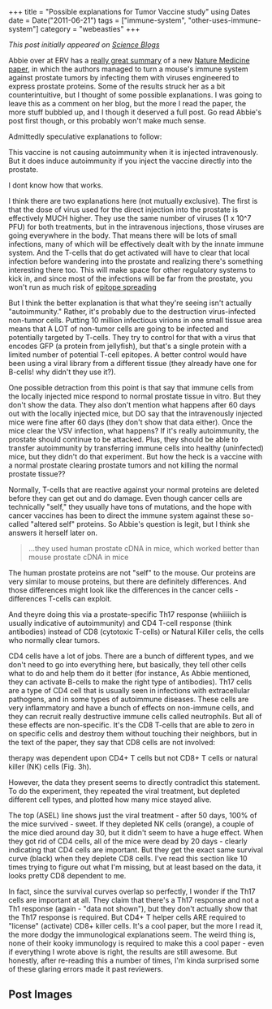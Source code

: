 +++
title = "Possible explanations for Tumor Vaccine study"
using Dates
date = Date("2011-06-21")
tags = ["immune-system", "other-uses-immune-system"]
category = "webeasties"
+++

_This post initially appeared on [Science Blogs](http://scienceblogs.com/webeasties)_

Abbie over at ERV has a [really great summary](http://scienceblogs.com/erv/2011/06/viruses_and_prostate_cancer.php) of a new [Nature Medicine paper](http://www.nature.com/nm/journal/vaop/ncurrent/abs/nm.2390.html), in which the authors managed to turn a mouse's immune system against prostate tumors by infecting them with viruses engineered to express prostate proteins. Some of the results struck her as a bit counterintuitive, but I thought of some possible explanations. I was going to leave this as a comment on her blog, but the more I read the paper, the more stuff bubbled up, and I though it deserved a full post. Go read Abbie's post first though, or this probably won't make much sense.

Admittedly speculative explanations to follow:

This vaccine is not causing autoimmunity when it is injected intravenously. But it does induce autoimmunity if you inject the vaccine directly into the prostate.

I dont know how that works.

I think there are two explanations here (not mutually exclusive). The first is that the dose of virus used for the direct injection into the prostate is effectively MUCH higher. They use the same number of viruses (1 x 10^7 PFU) for both treatments, but in the intravenous injections, those viruses are going everywhere in the body. That means there will be lots of small infections, many of which will be effectively dealt with by the innate immune system. And the T-cells that do get activated will have to clear that local infection before wandering into the prostate and realizing there's something interesting there too. This will make space for other regulatory systems to kick in, and since most of the infections will be far from the prostate, you won't run as much risk of [epitope spreading](http://en.wikipedia.org/wiki/Molecular_mimicry#Epitope_spreading)

But I think the better explanation is that what they're seeing isn't actually "autoimmunity." Rather, it's probably due to the destruction virus-infected non-tumor cells. Putting 10 million infectious virions in one small tissue area means that A LOT of non-tumor cells are going to be infected and potentially targeted by T-cells. They try to control for that with a virus that encodes GFP (a protein from jellyfish), but that's a single protein with a limited number of potential T-cell epitopes. A better control would have been using a viral library from a different tissue (they already have one for B-cells! why didn't they use it?).

One possible detraction from this point is that say that immune cells from the locally injected mice respond to normal prostate tissue in vitro. But they don't show the data. They also don't mention what happens after 60 days out with the locally injected mice, but DO say that the intravenously injected mice were fine after 60 days (they don't show that data either). Once the mice clear the VSV infection, what happens? If it's really autoimmunity, the prostate should continue to be attacked. Plus, they should be able to transfer autoimmunity by transferring immune cells into healthy (uninfected) mice, but they didn't do that experiment.
But how the heck is a vaccine with a normal prostate clearing prostate tumors and not killing the normal prostate tissue??

Normally, T-cells that are reactive against your normal proteins are deleted before they can get out and do damage. Even though cancer cells are technically "self," they usually have tons of mutations, and the hope with cancer vaccines has been to direct the immune system against these so-called "altered self" proteins. So Abbie's question is legit, but I think she answers it herself later on.

> ...they used human prostate cDNA in mice, which worked better than mouse prostate cDNA in mice

The human prostate proteins are not "self" to the mouse. Our proteins are very similar to mouse proteins, but there are definitely differences. And those differences might look like the differences in the cancer cells - differences T-cells can exploit.

And theyre doing this via a prostate-specific Th17 response (whiiiiich is usually indicative of autoimmunity) and CD4 T-cell response (think antibodies) instead of CD8 (cytotoxic T-cells) or Natural Killer cells, the cells who normally clear tumors.

CD4 cells have a lot of jobs. There are a bunch of different types, and we don't need to go into everything here, but basically, they tell other cells what to do and help them do it better (for instance, As Abbie mentioned, they can activate B-cells to make the right type of antibodies). Th17 cells are a type of CD4 cell that is usually seen in infections with extracellular pathogens, and in some types of autoimmune diseases. These cells are very inflammatory and have a bunch of effects on non-immune cells, and they can recruit really destructive immune cells called neutrophils. But all of these effects are non-specific. 
It's the CD8 T-cells that are able to zero in on specific cells and destroy them without touching their neighbors, but in the text of the paper, they say that CD8 cells are not involved:

therapy was dependent upon CD4+ T cells but not CD8+ T cells or natural killer (NK) cells (Fig. 3h).

However, the data they present seems to directly contradict this statement. To do the experiment, they repeated the viral treatment, but depleted different cell types, and plotted how many mice stayed alive. 

The top (ASEL) line shows just the viral treatment - after 50 days, 100% of the mice survived - sweet. If they depleted NK cells (orange), a couple of the mice died around day 30, but it didn't seem to have a huge effect. When they got rid of CD4 cells, all of the mice were dead by 20 days - clearly indicating that CD4 cells are important. But they get the exact same survival curve (black) when they deplete CD8 cells. I've read this section like 10 times trying to figure out what I'm missing, but at least based on the data, it looks pretty CD8 dependent to me.

In fact, since the survival curves overlap so perfectly, I wonder if the Th17 cells are important at all. They claim that there's a Th17 response and not a Th1 response (again - "data not shown"), but they don't actually show that the Th17 response is required. But CD4+ T helper cells ARE required to "license" (activate) CD8+ killer cells. 
It's a cool paper, but the more I read it, the more dodgy the immunological explanations seem. The weird thing is, none of their kooky immunology is required to make this a cool paper - even if everything I wrote above is right, the results are still awesome. But honestly, after re-reading this a number of times, I'm kinda surprised some of these glaring errors made it past reviewers.


 ## Post Images

